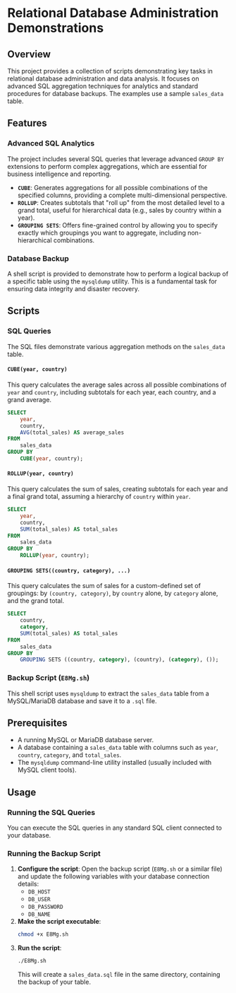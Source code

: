 # Relational Database Administration Demonstrations

## Overview

This project provides a collection of scripts demonstrating key tasks in relational database administration and data analysis. It focuses on advanced SQL aggregation techniques for analytics and standard procedures for database backups. The examples use a sample `sales_data` table.

## Features

### Advanced SQL Analytics

The project includes several SQL queries that leverage advanced `GROUP BY` extensions to perform complex aggregations, which are essential for business intelligence and reporting.

*   **`CUBE`**: Generates aggregations for all possible combinations of the specified columns, providing a complete multi-dimensional perspective.
*   **`ROLLUP`**: Creates subtotals that "roll up" from the most detailed level to a grand total, useful for hierarchical data (e.g., sales by country within a year).
*   **`GROUPING SETS`**: Offers fine-grained control by allowing you to specify exactly which groupings you want to aggregate, including non-hierarchical combinations.

### Database Backup

A shell script is provided to demonstrate how to perform a logical backup of a specific table using the `mysqldump` utility. This is a fundamental task for ensuring data integrity and disaster recovery.

## Scripts

### SQL Queries

The SQL files demonstrate various aggregation methods on the `sales_data` table.

#### `CUBE(year, country)`

This query calculates the average sales across all possible combinations of `year` and `country`, including subtotals for each year, each country, and a grand average.

```sql
SELECT
    year,
    country,
    AVG(total_sales) AS average_sales
FROM
    sales_data
GROUP BY
    CUBE(year, country);
```

#### `ROLLUP(year, country)`

This query calculates the sum of sales, creating subtotals for each year and a final grand total, assuming a hierarchy of `country` within `year`.

```sql
SELECT
    year,
    country,
    SUM(total_sales) AS total_sales
FROM
    sales_data
GROUP BY
    ROLLUP(year, country);
```

#### `GROUPING SETS((country, category), ...)`

This query calculates the sum of sales for a custom-defined set of groupings: by `(country, category)`, by `country` alone, by `category` alone, and the grand total.

```sql
SELECT
    country,
    category,
    SUM(total_sales) AS total_sales
FROM
    sales_data
GROUP BY
    GROUPING SETS ((country, category), (country), (category), ());
```

### Backup Script (`E8Mg.sh`)

This shell script uses `mysqldump` to extract the `sales_data` table from a MySQL/MariaDB database and save it to a `.sql` file.

## Prerequisites

*   A running MySQL or MariaDB database server.
*   A database containing a `sales_data` table with columns such as `year`, `country`, `category`, and `total_sales`.
*   The `mysqldump` command-line utility installed (usually included with MySQL client tools).

## Usage

### Running the SQL Queries

You can execute the SQL queries in any standard SQL client connected to your database.

### Running the Backup Script

1.  **Configure the script**: Open the backup script (`E8Mg.sh` or a similar file) and update the following variables with your database connection details:
    *   `DB_HOST`
    *   `DB_USER`
    *   `DB_PASSWORD`
    *   `DB_NAME`
2.  **Make the script executable**:
    ```bash
    chmod +x E8Mg.sh
    ```
3.  **Run the script**:
    ```bash
    ./E8Mg.sh
    ```
    This will create a `sales_data.sql` file in the same directory, containing the backup of your table.

